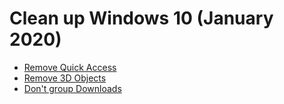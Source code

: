 # Clean up Windows 10 (January 2020)

* [Remove Quick Access](https://answers.microsoft.com/en-us/windows/forum/all/how-to-completely-disable-quick-access-in-windows/96e00b50-e064-4218-9fca-6522762ce57b)
* [Remove 3D Objects](https://www.thewindowsclub.com/remove-3d-objects-folder-winows-10)
* [Don't group Downloads](https://www.thewindowsclub.com/restore-display-view-for-files-grouped-by-date-modified-in-downloads-folder)
